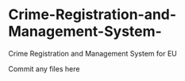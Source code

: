 # Crime-Registration-and-Management-System-
Crime Registration and Management System  for EU

Commit any files here